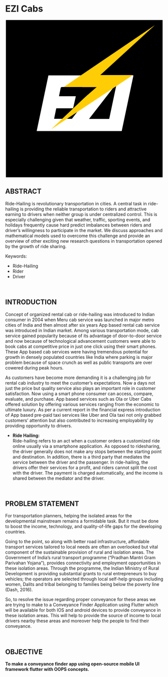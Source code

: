 # EZI Cabs

<p align="center">
<img src="images\Ezi.png" alt="ezi cabs logo">
</p>

## ABSTRACT
Ride-Hailing is revolutionary transportation in cities. A central task in ride-hailing is providing the reliable transportation to riders and attractive earning to drivers when neither group is under centralized control.
This is especially challenging given that weather, traffic, sporting events, and holidays frequently cause hard predict imbalances between riders and driver’s willingness to participate in the market. We discuss approaches and mathematical models used to overcome this challenge and provide an overview of other exciting new research questions in transportation opened by the growth of ride sharing.
<p>Keywords:
<ul>
<li>Ride-Hailing
<li>Rider
<li>Driver
</ul>
</p>
<br>

## INTRODUCTION
<p>Concept of organized rental cab or ride-hailing was introduced to Indian consumer in 2004 when Meru cab service was launched in major metro cities of India and then almost after six years App based rental cab service was introduced in Indian market. Among various transportation mode, cab service gained popularity because of its advantage of door-to-door service and now because of technological advancement customers were able to book cabs at competitive price in just one click using their smart phones. These App based cab services were having tremendous potential for growth in densely populated countries like India where parking is major problem because of space crunch as well as public transports are over cowered during peak hours.</p>
<p>As customers have become more demanding it is a challenging job for rental cab industry to meet the customer’s expectations. Now a days not just the price but quality service also plays an important role in customer satisfaction. Now using a smart phone consumer can access, compare, evaluate, and purchase. App based services such as Ola or Uber Cabs offered solution by offering various services ranging from the economic to ultimate luxury. As per a current report in the financial express introduction of App based pre-paid taxi services like Uber and Ola taxi not only grabbed customers’ attention but also contributed to increasing employability by providing opportunity to drivers.</p>
<ul>
<li> <b>Ride Hailing:</b>
<br>
Ride-hailing refers to an act when a customer orders a customized ride online usually via a smartphone application. As opposed to ridesharing, the driver generally does not make any stops between the starting point and destination. In addition, there is a third party that mediates the service between the driver and the passenger.
In ride-hailing, the drivers offer their services for a profit, and riders cannot split the cost with the driver. The payment is charged automatically, and the income is shared between the mediator and the driver.
</ul>
<br>

## PROBLEM STATEMENT
<p>For transportation planners, helping the isolated areas for the developmental mainstream remains a formidable task. But it must be done to boost the income, technology, and quality-of-life gaps for the developing countries.</p>
<p>Going to the point, so along with better road infrastructure, affordable transport services tailored to local needs are often an overlooked but vital component of the sustainable provision of rural and isolation areas. The Government of India’s rural transport programme (“Pradhan Mantri Gram Parivahan Yojana”), provides connectivity and employment opportunities in these isolation areas. Through the programme, the Indian Ministry of Rural Development is providing substantial grants to rural entrepreneurs to buy vehicles; the operators are selected through local self-help groups including women, Dalits and tribal belonging to families being below the poverty line (Dash, 2016).</p>
<p>So, to resolve the issue regarding proper conveyance for these areas we are trying to make to a Conveyance Finder Application using Flutter which will be available for both IOS and android devices to provide conveyance in these isolation areas. This will help to provide the source of income to local drivers nearby these areas and moreover help the people to find their conveyance.</p>
<br>

## OBJECTIVE
<b>To make a conveyance finder app using open-source mobile UI framework flutter with OOPS concepts.</b>
<br>


